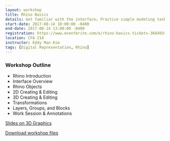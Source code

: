 ```yaml
---
layout: workshop
title: Rhino Basics
details: Get familiar with the interface; Practice simple modeling tasks.
start-date: 2017-08-14 10:00:00 -0400
end-date: 2017-08-14 13:00:00 -0400
registration: https://www.eventbrite.com/e/rhino-basics-tickets-36849346387
location: CFA 214
instructor: Eddy Man Kim
tags: [Digital Representation, Rhino]
---
```

### Workshop Outline

- Rhino Introduction
- Interface Overview
- Rhino Objects
- 2D Creating & Editing
- 3D Creating & Editing
- Transformations
- Layers, Groups, and Blocks
- Work Session & Annotations

[Slides on 3D Graphics](https://slides.com/eddymankim/3d-graphics/)

[Download workshop files](/img/workshops/rhino-basics/Rhino-Basics.zip)